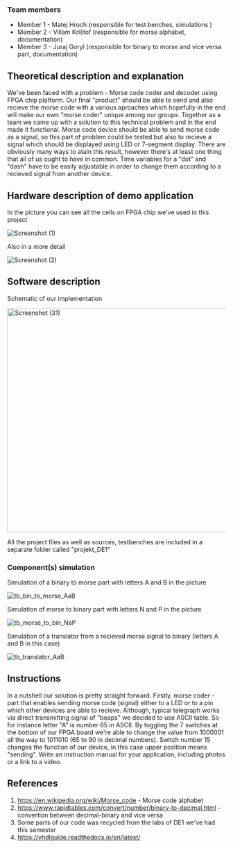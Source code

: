 

### Team members

* Member 1 - Matej Hroch (responsible for test benches, simulations )
* Member 2 - Viliam Krištof (responsible for morse alphabet, documentation)
* Member 3 - Juraj Goryl (responsible for binary to morse and vice versa part, documentation)

## Theoretical description and explanation

We've been faced with a problem - Morse code coder and decoder using FPGA chip platform.
Our final "product" should be able to send and also recieve the morse code with a various aproaches which hopefully in the end will make our own "morse coder" unique among our groups. 
Together as a team we came up with a solution to this technical problem and in the end made it functional.
Morse code device should be able to send morse code as a signal, so this part of problem could be tested but also to recieve a signal which should be displayed using LED or 7-segment display. There are obviously many ways to atain this result, however there's at least one thing that all of us ought to have in common. Time variables for a "dot" and "dash" have to be easily adjustable in order to change them according to a recieved signal from another device.  


## Hardware description of demo application

In the picture you can see all the cells on FPGA chip we've used in this project  

![Screenshot (1)](https://user-images.githubusercontent.com/124798762/235774405-093d6ae6-4713-46e6-9974-36cd792a4ca0.png)

Also in a more detail

![Screenshot (2)](https://user-images.githubusercontent.com/124798762/235774604-36cc2124-cded-4431-89c3-0c98ca15e3f9.png)


## Software description

Schematic of our implementation

<img width="517" alt="Screenshot (31)" src="https://user-images.githubusercontent.com/124798762/235775822-d7ec7cfe-daca-4946-b79b-e365da8ceac3.png">

All the project files as well as sources, testbenches are included in a separate folder called "projekt_DE1"


### Component(s) simulation
Simulation of a binary to morse part with letters A and B in the picture

![tb_bin_to_morse_AaB](https://user-images.githubusercontent.com/124798762/235776142-4440c6c6-61b9-435a-b82e-79c5797c02d8.png)

 Simulation of morse to binary part with letters N and P in the picture
 
![tb_morse_to_bin_NaP](https://user-images.githubusercontent.com/124798762/235776329-928c101e-49c7-4fc7-974d-406f540fc2c5.png)

Simulation of a translator from a recieved morse signal to binary (letters A and B in this case)

![tb_translator_AaB](https://user-images.githubusercontent.com/124798762/235776646-5b271446-c8ee-4c42-b4ed-aa3a0d1e4a25.png)


## Instructions

In a nutshell our solution is pretty straight forward.
Firstly, morse coder - part that enables sending morse code (signal) either to a LED or to a pin which other devices are able to recieve.
Although, typical telegraph works via direct transmitting signal of "beaps" we decided to use ASCII table. So for instance letter "A" is number 65 in ASCII. By toggling the 7 switches at the bottom of our FPGA board we're able to change the value from 1000001 all the way to 1011010 (65 to 90 in decimal numbers). Switch number 15 changes the function of our device, in this case upper position means "sending". 
Write an instruction manual for your application, including photos or a link to a video.

## References

1. https://en.wikipedia.org/wiki/Morse_code - Morse code alphabet
2. https://www.rapidtables.com/convert/number/binary-to-decimal.html - convertion between decimal-binary and vice versa
3. Some parts of our code was recycled from the labs of DE1 we've had this semester
4. https://vhdlguide.readthedocs.io/en/latest/
